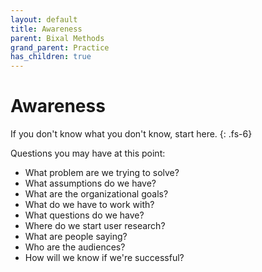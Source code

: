 ```yaml
---
layout: default
title: Awareness
parent: Bixal Methods
grand_parent: Practice
has_children: true
---
```


# Awareness

If you don't know what you don't know, start here.
{: .fs-6}

Questions you may have at this point:

- What problem are we trying to solve?
- What assumptions do we have?
- What are the organizational goals?
- What do we have to work with?
- What questions do we have?
- Where do we start user research?
- What are people saying?
- Who are the audiences?
- How will we know if we're successful?